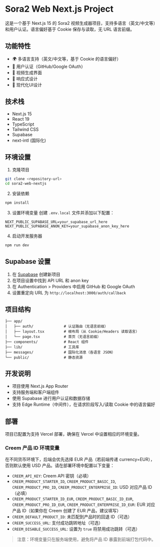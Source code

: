 # Sora2 Web Next.js Project

这是一个基于 Next.js 15 的 Sora2 视频生成器项目，支持多语言（英文/中文等）和用户认证。语言偏好基于 Cookie 保存与读取，无 URL 语言前缀。

## 功能特性

- 🌍 多语言支持（英文/中文等，基于 Cookie 的语言偏好）
- 🔐 用户认证（GitHub/Google OAuth）
- 🎥 视频生成界面
- 📱 响应式设计
- 🎨 现代化UI设计

## 技术栈

- Next.js 15
- React 19
- TypeScript
- Tailwind CSS
- Supabase
- next-intl (国际化)

## 环境设置

1. 克隆项目
```bash
git clone <repository-url>
cd sora2-web-nextjs
```

2. 安装依赖
```bash
npm install
```

3. 设置环境变量
创建 `.env.local` 文件并添加以下配置：

```env
NEXT_PUBLIC_SUPABASE_URL=your_supabase_url_here
NEXT_PUBLIC_SUPABASE_ANON_KEY=your_supabase_anon_key_here
```

4. 启动开发服务器
```bash
npm run dev
```

## Supabase 设置

1. 在 [Supabase](https://supabase.com) 创建新项目
2. 在项目设置中找到 API URL 和 anon key
3. 在 Authentication > Providers 中启用 GitHub 和 Google OAuth
4. 设置重定向 URL 为 `http://localhost:3000/auth/callback`

## 项目结构

```
├── app/
│   ├── auth/              # 认证路由（无语言前缀）
│   ├── layout.tsx         # 根布局（从 Cookie/Headers 读取语言）
│   └── page.tsx           # 首页（无语言前缀）
├── components/            # React 组件
├── lib/                   # 工具库
├── messages/              # 国际化消息（各语言 JSON）
└── public/                # 静态资源
```

## 开发说明

- 项目使用 Next.js App Router
- 支持服务端和客户端组件
- 使用 Supabase 进行用户认证和数据存储
- 支持 Edge Runtime（中间件），在请求阶段写入/读取 Cookie 中的语言偏好

## 部署

项目已配置为支持 Vercel 部署，确保在 Vercel 中设置相应的环境变量。
### Creem 产品 ID 环境变量

在不同货币环境下，后端会优先选择 EUR 产品（若前端传递 currency=EUR），否则默认使用 USD 产品。请在部署环境中配置以下变量：

- `CREEM_API_KEY`: Creem API 密钥（必填）
- `CREEM_PRODUCT_STARTER_ID`, `CREEM_PRODUCT_BASIC_ID`, `CREEM_PRODUCT_PRO_ID`, `CREEM_PRODUCT_ENTERPRISE_ID`: USD 对应产品 ID（必填）
- `CREEM_PRODUCT_STARTER_ID_EUR`, `CREEM_PRODUCT_BASIC_ID_EUR`, `CREEM_PRODUCT_PRO_ID_EUR`, `CREEM_PRODUCT_ENTERPRISE_ID_EUR`: EUR 对应产品 ID（如果你在 Creem 创建了 EUR 产品，建议填写）
- `CREEM_DEFAULT_PRODUCT_ID`: 未匹配到产品时的回退 ID（可选）
- `CREEM_SUCCESS_URL`: 支付成功跳转地址（可选）
- `CREEM_DISABLE_SUCCESS_URL`: 设置为 `true` 将禁用成功跳转（可选）

> 注意：环境变量只在服务端使用，避免将产品 ID 暴露到前端打包代码中。
